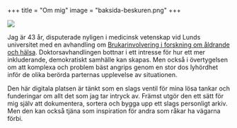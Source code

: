 +++
title = "Om mig"
image = "baksida-beskuren.png"
+++

![](/images/självporträtt-med-solglasögon.png)

Jag är 43 år, disputerade nyligen i medicinsk vetenskap vid Lunds universitet med en avhandling om [Brukarinvolvering i forskning om åldrande och hälsa](). Doktorsavhandlingen bottnar i ett intresse för hur ett mer inkluderande, demokratiskt samhälle kan skapas. Men också i övertygelsen om att komplexa och problem bäst angrips genom en stor dos lyhördhet inför de olika berörda parternas upplevelse av situationen.

Den här digitala platsen är tänkt som en slags ventil för mina lösa tankar och funderingar om allt det som jag tar intryck av. Främst utgör den ett sätt för mig själv att dokumentera, sortera och bygga upp ett slags personligt arkiv. Men den kan också tjäna som inspiration för andra som råkar ha vägarna förbi. 

